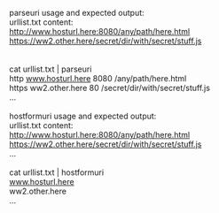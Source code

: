 
parseuri usage and expected output: <br>
urllist.txt content: <br>
http://www.hosturl.here:8080/any/path/here.html  <br>
https://ww2.other.here/secret/dir/with/secret/stuff.js <br>
 <br>
<br>
  cat urllist.txt | parseuri <br>
  http    www.hosturl.here  8080   /any/path/here.html <br>
  https   ww2.other.here    80    /secret/dir/with/secret/stuff.js <br>
  ... <br>
<br>
hostformuri usage and expected output:<br>
  urllist.txt content:<br>
  http://www.hosturl.here:8080/any/path/here.html<br>
  https://ww2.other.here/secret/dir/with/secret/stuff.js<br>
  ...<br>
<br>
  cat urllist.txt | hostformuri<br>
  www.hosturl.here<br>
  ww2.other.here<br>
  ...<br>
<br>
